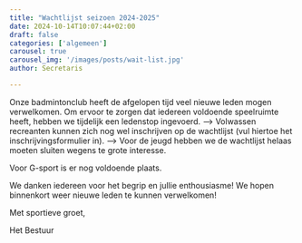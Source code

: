 ```yaml
---
title: "Wachtlijst seizoen 2024-2025"
date: 2024-10-14T10:07:44+02:00
draft: false
categories: ['algemeen']
carousel: true
carousel_img: '/images/posts/wait-list.jpg'
author: Secretaris

---
```



Onze badmintonclub heeft de afgelopen tijd veel nieuwe leden mogen verwelkomen. Om ervoor te zorgen dat iedereen voldoende speelruimte heeft, hebben we tijdelijk een ledenstop ingevoerd. 
--> Volwassen recreanten kunnen zich nog wel inschrijven op de wachtlijst (vul hiertoe het inschrijvingsformulier in). 
--> Voor de jeugd hebben we de wachtlijst helaas moeten sluiten wegens te grote interesse.

Voor G-sport is er nog voldoende plaats. 

We danken iedereen voor het begrip en jullie enthousiasme! We hopen binnenkort weer nieuwe leden te kunnen verwelkomen!



Met sportieve groet,

Het Bestuur